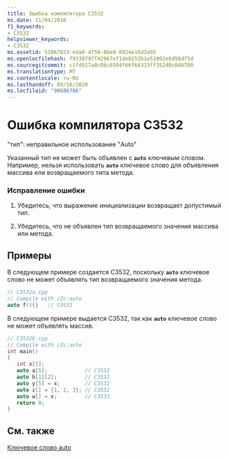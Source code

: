 ```yaml
---
title: Ошибка компилятора C3532
ms.date: 11/04/2016
f1_keywords:
- C3532
helpviewer_keywords:
- C3532
ms.assetid: 51067853-eda8-4f59-86e8-8924e16d3a95
ms.openlocfilehash: f9339797f42967ef1de0253b1e51092e6d98df5d
ms.sourcegitcommit: c1fd917a8c06c6504f66f66315ff352d0c046700
ms.translationtype: MT
ms.contentlocale: ru-RU
ms.lasthandoff: 09/16/2020
ms.locfileid: "90686786"
---
```

# <a name="compiler-error-c3532"></a>Ошибка компилятора C3532

"тип": неправильное использование "Auto"

Указанный тип не может быть объявлен с **`auto`** ключевым словом. Например, нельзя использовать **`auto`** ключевое слово для объявления массива или возвращаемого типа метода.

### <a name="to-correct-this-error"></a>Исправление ошибки

1. Убедитесь, что выражение инициализации возвращает допустимый тип.

1. Убедитесь, что не объявлен тип возвращаемого значения массива или метода.

## <a name="examples"></a>Примеры

В следующем примере создается C3532, поскольку **`auto`** ключевое слово не может объявлять тип возвращаемого значения метода.

```cpp
// C3532a.cpp
// Compile with /Zc:auto
auto f(){}   // C3532
```

В следующем примере выдается C3532, так как **`auto`** ключевое слово не может объявлять массив.

```cpp
// C3532b.cpp
// Compile with /Zc:auto
int main()
{
   int x[5];
   auto a[5];            // C3532
   auto b[1][2];         // C3532
   auto y[5] = x;        // C3532
   auto z[] = {1, 2, 3}; // C3532
   auto w[] = x;         // C3532
   return 0;
}
```

## <a name="see-also"></a>См. также

[Ключевое слово auto](../../cpp/auto-keyword.md)
